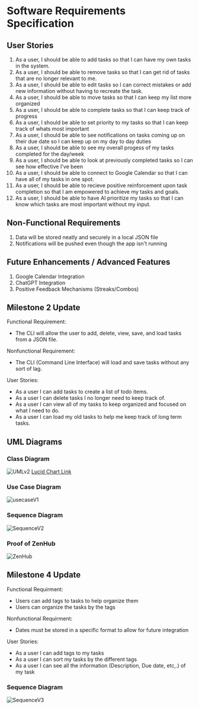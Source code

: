 # Software Requirements Specification

## User Stories
1.  As a user, I should be able to add tasks so that I can have my own tasks in the system.
2.  As a user, I should be able to remove tasks so that I can get rid of tasks that are no longer relevant to me. 
3.  As a user, I should be able to edit tasks so I can correct mistakes or add new information without having to recreate the task.
4.  As a user, I should be able to move tasks so that I can keep my list more organized
5.  As a user, I should be able to complete tasks so that I can keep track of progress
6.  As a user, I should be able to set priority to my tasks so that I can keep track of whats most important
7.  As a user, I should be able to see notifications on tasks coming up on their due date so I can keep up on my day to day duties
8.  As a user, I should be able to see my overall progess of my tasks completed for the day/week
9.  As a user, I should be able to look at previously completed tasks so I can see how effective I've been
10. As a user, I should be able to connect to Google Calendar so that I can have all of my tasks in one spot.
11. As a user, I should be able to recieve positive reinforcement upon task completion so that I am empowered to achieve my tasks and goals.
12. As a user, I should be able to have AI prioritize my tasks so that I can know which tasks are most important without my input.
 

## Non-Functional Requirements
1. Data will be stored neatly and securely in a local JSON file
2. Notifications will be pushed even though the app isn't running

## Future Enhancements / Advanced Features
1. Google Calendar Integration
2. ChatGPT Integration
3. Positive Feedback Mechanisms (Streaks/Combos)

## Milestone 2 Update
Functional Requirement: 
- The CLI will allow the user to add, delete, view, save, and load tasks from a JSON file.

Nonfunctional Requirement: 
- The CLI (Command Line Interface) will load and save tasks without any sort of lag.

User Stories:
- As a user I can add tasks to create a list of todo items.
- As a user I can delete tasks I no longer need to keep track of.
- As a user I can view all of my tasks to keep organized and focused on what I need to do.
- As a user I can load my old tasks to help me keep track of long term tasks.

## UML Diagrams
### Class Diagram
![UMLv2](images/ClassDiagram.png)
[Lucid Chart Link](https://lucid.app/lucidchart/c17142f3-8754-414f-972a-95288ab84823/edit?viewport_loc=-117%2C-209%2C2105%2C1712%2C0_0&invitationId=inv_69c60722-b6b5-49e5-aef3-434c32440ed2)

### Use Case Diagram
![usecaseV1](images/usecaseV1.png)

### Sequence Diagram 
![SequenceV2](images/sequenceV2.png)

### Proof of ZenHub
![ZenHub](../.zenhub_status/zenhubScreenshotMilestone3.png)

## Milestone 4 Update
Functional Requirment:
- Users can add tags to tasks to help organize them
- Users can organize the tasks by the tags

Nonfunctional Requirment:
- Dates must be stored in a specific format to allow for future integration

User Stories:
- As a user I can add tags to my tasks
- As a user I can sort my tasks by the different tags
- As a user I can see all the information (Description, Due date, etc,.) of my task 

### Sequence Diagram 
![SequenceV3](images/sequenceV3.png)
